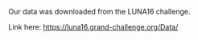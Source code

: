 Our data was downloaded from the LUNA16 challenge. 

Link here: https://luna16.grand-challenge.org/Data/
